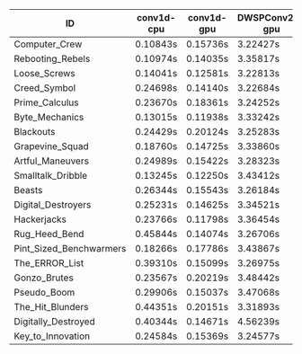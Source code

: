 |ID|conv1d-cpu|conv1d-gpu|DWSPConv2D-gpu|gemm-gpu|avg|
|-|-|-|-|-|-|
|Computer_Crew|0.10843s|0.15736s|3.22427s|1.87145s|1.34038s|
|Rebooting_Rebels|0.10974s|0.14035s|3.35817s|1.95657s|1.39121s|
|Loose_Screws|0.14041s|0.12581s|3.22813s|2.10185s|1.39905s|
|Creed_Symbol|0.24698s|0.14140s|3.22684s|1.98513s|1.40009s|
|Prime_Calculus|0.23670s|0.18361s|3.24252s|1.94994s|1.40319s|
|Byte_Mechanics|0.13015s|0.11938s|3.33242s|2.03452s|1.40412s|
|Blackouts|0.24429s|0.20124s|3.25283s|1.94642s|1.41120s|
|Grapevine_Squad|0.18760s|0.14725s|3.33860s|1.98799s|1.41536s|
|Artful_Maneuvers|0.24989s|0.15422s|3.28323s|1.97990s|1.41681s|
|Smalltalk_Dribble|0.13245s|0.12250s|3.43412s|2.07555s|1.44115s|
|Beasts|0.26344s|0.15543s|3.26184s|2.09107s|1.44295s|
|Digital_Destroyers|0.25231s|0.14625s|3.34521s|2.12149s|1.46632s|
|Hackerjacks|0.23766s|0.11798s|3.36454s|2.14861s|1.46720s|
|Rug_Heed_Bend|0.45844s|0.14074s|3.26706s|2.06205s|1.48207s|
|Pint_Sized_Benchwarmers|0.18266s|0.17786s|3.43867s|2.14640s|1.48640s|
|The_ERROR_List|0.39310s|0.15099s|3.26975s|2.15336s|1.49180s|
|Gonzo_Brutes|0.23567s|0.20219s|3.48442s|2.16324s|1.52138s|
|Pseudo_Boom|0.29906s|0.15037s|3.47068s|2.16601s|1.52153s|
|The_Hit_Blunders|0.44351s|0.20151s|3.31893s|2.13741s|1.52534s|
|Digitally_Destroyed|0.40344s|0.14671s|4.56239s|2.84546s|1.98950s|
|Key_to_Innovation|0.24584s|0.15369s|3.24577s|infs|infs|
